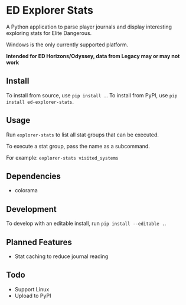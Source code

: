 # ED Explorer Stats

A Python application to parse player journals and display interesting exploring stats for Elite Dangerous.

Windows is the only currently supported platform.

**Intended for ED Horizons/Odyssey, data from Legacy may or may not work**

## Install

To install from source, use `pip install .`.
To install from PyPI, use `pip install ed-explorer-stats`.

## Usage

Run `explorer-stats` to list all stat groups that can be executed.

To execute a stat group, pass the name as a subcommand.

For example: `explorer-stats visited_systems`

## Dependencies

* colorama

## Development

To develop with an editable install, run `pip install --editable .`.

## Planned Features
* Stat caching to reduce journal reading

## Todo
* Support Linux
* Upload to PyPI
